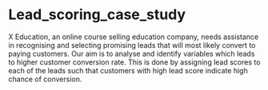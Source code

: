 # Lead_scoring_case_study
X Education, an online course selling education company, needs assistance in recognising and selecting promising leads that will most likely convert to paying customers. Our aim is to analyse and identify variables which leads to higher customer conversion rate. This is done by assigning lead scores to each of the leads such that customers with high lead score indicate high chance of conversion.
